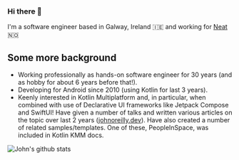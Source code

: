 ### Hi there 👋

I'm a software engineer based in Galway, Ireland 🇮🇪 and working for [Neat](https://twitter.com/neat_no) 🇳🇴

## Some more background
- Working professionally as hands-on software engineer for 30 years (and as hobby for about 6 years before that!).  
- Developing for Android since 2010 (using Kotlin for last 3 years).
- Keenly interested in Kotlin Multiplatform and, in particular, when combined with use of Declarative UI frameworks like Jetpack Compose and SwiftUI! Have given a number of talks and written various articles on the topic over last 2 years ([johnoreilly.dev](http://johnoreilly.dev)). Have also created a number of related samples/templates. One of these, PeopleInSpace, was included in Kotlin KMM docs.



![John's github stats](https://github-readme-stats.vercel.app/api?username=joreilly&theme=dracula&show_icons=true&count_private=true)

<!--
**joreilly/joreilly** is a ✨ _special_ ✨ repository because its `README.md` (this file) appears on your GitHub profile.

Here are some ideas to get you started:

- 🔭 I’m currently working on ...
- 🌱 I’m currently learning ...
- 👯 I’m looking to collaborate on ...
- 🤔 I’m looking for help with ...
- 💬 Ask me about ...
- 📫 How to reach me: ...
- 😄 Pronouns: ...
- ⚡ Fun fact: ...
-->
